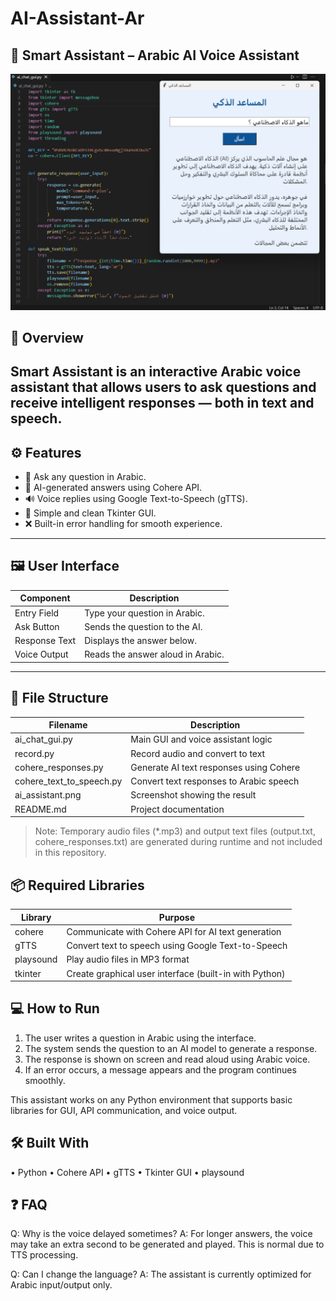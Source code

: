 # AI-Assistant-Ar
## 🧠 Smart Assistant – Arabic AI Voice Assistant

![AI Assistant Preview](Ai_assistant.png)

## 📌 Overview

Smart Assistant is an interactive Arabic voice assistant that allows users to ask questions and receive intelligent responses — both in text and speech.  
---

## ⚙️ Features

- 💬 Ask any question in Arabic.
- 🧠 AI-generated answers using Cohere API.
- 🔊 Voice replies using Google Text-to-Speech (gTTS).
- 🎨 Simple and clean Tkinter GUI.
- ❌ Built-in error handling for smooth experience.

---

## 🖼 User Interface

| Component     | Description                            |
|---------------|----------------------------------------|
| Entry Field   | Type your question in Arabic.          |
| Ask Button    | Sends the question to the AI.          |
| Response Text | Displays the answer below.             |
| Voice Output  | Reads the answer aloud in Arabic.      |

---

## 📁 File Structure

| Filename                  | Description                                 |
|---------------------------|---------------------------------------------|
| ai_chat_gui.py          | Main GUI and voice assistant logic          |
| record.py               | Record audio and convert to text             |
| cohere_responses.py     | Generate AI text responses using Cohere      |
| cohere_text_to_speech.py| Convert text responses to Arabic speech      |
| ai_assistant.png        | Screenshot showing the result                |
| README.md               | Project documentation                        |

> Note: Temporary audio files (*.mp3) and output text files (output.txt, cohere_responses.txt) are generated during runtime and not included in this repository.

## 📦 Required Libraries

| Library    | Purpose                                          |
|------------|--------------------------------------------------|
| cohere   | Communicate with Cohere API for AI text generation |
| gTTS     | Convert text to speech using Google Text-to-Speech  |
| playsound| Play audio files in MP3 format                      |
| tkinter  | Create graphical user interface (built-in with Python) |


## 💻 How to Run
1. The user writes a question in Arabic using the interface.
 2. The system sends the question to an AI model to generate a response.
 3. The response is shown on screen and read aloud using Arabic voice.
 4. If an error occurs, a message appears and the program continues smoothly.

This assistant works on any Python environment that supports basic libraries for GUI, API communication, and voice output.

## 🛠 Built With

 • Python
 • Cohere API 
 • gTTS 
 • Tkinter GUI 
 • playsound 

## ❓ FAQ

Q: Why is the voice delayed sometimes?
A: For longer answers, the voice may take an extra second to be generated and played. This is normal due to TTS processing.

Q: Can I change the language?
A: The assistant is currently optimized for Arabic input/output only.
